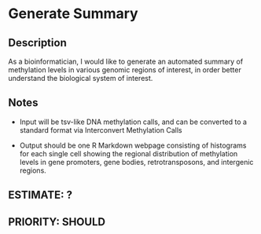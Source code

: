 # Generate Summary

## Description

As a bioinformatician, I would like to generate an automated summary of methylation levels in various genomic regions of interest, in order better understand the biological system of interest.

## Notes

- Input will be tsv-like DNA methylation calls, and can be converted to a standard format via Interconvert Methylation Calls

- Output should be one R Markdown webpage consisting of histograms for each single cell showing the regional distribution of methylation levels in gene promoters, gene bodies, retrotransposons, and intergenic regions.


## ESTIMATE: ?

## PRIORITY: SHOULD
